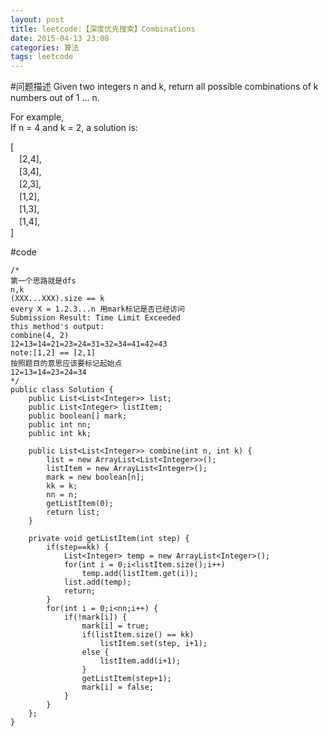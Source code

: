 ```yaml
---
layout: post
title: leetcode:【深度优先搜索】Combinations
date: 2015-04-13 23:08
categories: 算法
tags: leetcode
---
```


#问题描述
Given two integers n and k, return all possible combinations of k numbers out of 1 ... n.

For example,  
If n = 4 and k = 2, a solution is:  

[  
　[2,4],  
  　[3,4],  
  　[2,3],  
  　[1,2],  
  　[1,3],  
  　[1,4],  
]

#code
```
/*
第一个思路就是dfs
n,k
(XXX...XXX).size == k
every X = 1.2.3...n 用mark标记是否已经访问
Submission Result: Time Limit Exceeded 
this method's output:
combine(4, 2)
12=13=14=21=23=24=31=32=34=41=42=43
note:[1,2] == [2,1]
按照题目的意思应该要标记起始点
12=13=14=23=24=34
*/
public class Solution {
	public List<List<Integer>> list;
	public List<Integer> listItem;
	public boolean[] mark;
	public int nn;
	public int kk;
	
    public List<List<Integer>> combine(int n, int k) {
    	list = new ArrayList<List<Integer>>();
    	listItem = new ArrayList<Integer>();
    	mark = new boolean[n];
    	kk = k;
    	nn = n;
    	getListItem(0);
    	return list;
    }
    
    private void getListItem(int step) {
    	if(step==kk) {
    		List<Integer> temp = new ArrayList<Integer>();
    		for(int i = 0;i<listItem.size();i++)
    			temp.add(listItem.get(i));
    		list.add(temp);
    		return;
    	}
    	for(int i = 0;i<nn;i++) {
    		if(!mark[i]) {
    			mark[i] = true;
    			if(listItem.size() == kk)
    				listItem.set(step, i+1);
    			else {
    				listItem.add(i+1);
    			}
    			getListItem(step+1);
    			mark[i] = false;
    		}
    	}
    };
}
```